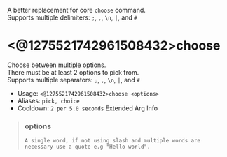 A better replacement for core `choose` command.<br/>Supports multiple delimiters: `;`, `,`, `\n`, `|`, and `#`

# <@1275521742961508432>choose
Choose between multiple options.<br/>
There must be at least 2 options to pick from.<br/>
Supports multiple separators: `;`, `,`, `\n`, `|`, and `#`<br/>
 - Usage: `<@1275521742961508432>choose <options>`
 - Aliases: `pick, choice`
 - Cooldown: `2 per 5.0 seconds`
Extended Arg Info
> ### options
> ```
> A single word, if not using slash and multiple words are necessary use a quote e.g "Hello world".
> ```
